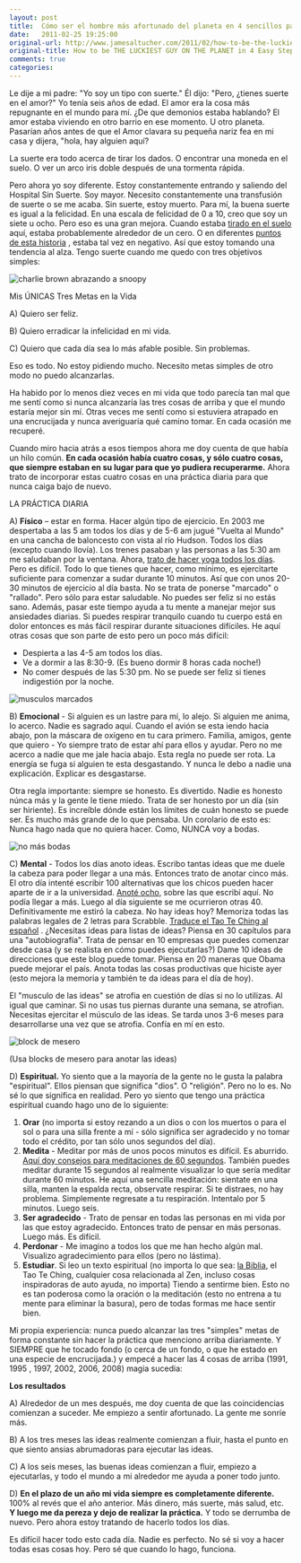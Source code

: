 ```yaml
---
layout: post
title:  Cómo ser el hombre más afortunado del planeta en 4 sencillos pasos 
date:   2011-02-25 19:25:00
original-url: http://www.jamesaltucher.com/2011/02/how-to-be-the-luckiest-guy-on-the-planet-in-4-easy-steps/ 
original-title: How to be THE LUCKIEST GUY ON THE PLANET in 4 Easy Steps
comments: true
categories:
---
```


Le dije a mi padre: "Yo soy un tipo con suerte." Él dijo: "Pero, ¿tienes suerte en el amor?" Yo tenía seis años de edad.
El amor era la cosa más repugnante en el mundo para mí. ¿De que demonios estaba hablando?
El amor estaba viviendo en otro barrio en ese momento. U otro planeta.
Pasarían años antes de que el Amor clavara su pequeña nariz fea en mi casa y dijera, "hola, hay alguien aquí?

La suerte era todo acerca de tirar los dados. O encontrar una moneda en el suelo.
O ver un arco iris doble después de una tormenta rápida.

<!-- more -->

Pero ahora yo soy diferente. Estoy constantemente entrando y saliendo del Hospital Sin Suerte.
Soy mayor.
Necesito constantemente una transfusión de suerte o se me acaba. Sin suerte, estoy muerto.
Para mí, la buena suerte es igual a la felicidad. En una escala de felicidad de 0 a 10, creo que soy un siete u ocho.
Pero eso es una gran mejora. Cuando estaba [tirado en el suelo]() aquí, estaba probablemente alrededor de un cero.
O en diferentes [puntos de esta historia]() , estaba tal vez en negativo.
Así que estoy tomando una tendencia al alza. Tengo suerte cuando me quedo con tres objetivos simples:

![charlie brown abrazando a snoopy](http://smartlemming.com/wp-content/uploads/2009/07/happiness_is_a_warm_puppy-300x289.jpg)

Mis ÚNICAS Tres Metas en la Vida

A) Quiero ser feliz.

B) Quiero erradicar la infelicidad en mi vida.

C) Quiero que cada día sea lo más afable posible. Sin problemas.

Eso es todo. No estoy pidiendo mucho. Necesito metas simples de otro modo no puedo alcanzarlas.

Ha habido por lo menos diez veces en mi vida que todo parecía tan mal que me sentí como si nunca alcanzaría 
las tres cosas de arriba y que el mundo estaría mejor sin mí.
Otras veces me sentí como si estuviera atrapado en una encrucijada y nunca averiguaría qué camino tomar.
En cada ocasión me recuperé.

Cuando miro hacia atrás a esos tiempos ahora me doy cuenta de que había un hilo común.
**En cada ocasión había cuatro cosas, y sólo cuatro cosas, que siempre estaban en su lugar para que yo pudiera recuperarme.**
Ahora trato de incorporar estas cuatro cosas en una práctica diaria para que nunca caiga bajo de nuevo.

LA PRÁCTICA DIARIA

A) **Físico** – estar en forma. Hacer algún tipo de ejercicio. 
En 2003 me despertaba a las 5 am todos los días y de 5-6 am jugué "Vuelta al Mundo" en una cancha de baloncesto con vista al río Hudson.
Todos los días (excepto cuando llovía). Los trenes pasaban y las personas a las 5:30 am me saludaban por la ventana.
Ahora, [trato de hacer yoga todos los días](). Pero es difícil.
Todo lo que tienes que hacer, como mínimo, es ejercitarte suficiente para comenzar a sudar durante 10 minutos.
Así que con unos 20-30 minutos de ejercicio al día basta.
No se trata de ponerse "marcado" o "rallado". Pero sólo para estar saludable. No puedes ser feliz si no estás sano.
Además, pasar este tiempo ayuda a tu mente a manejar mejor sus ansiedades diarias.
Si puedes respirar tranquilo cuando tu cuerpo está en dolor entonces es más fácil respirar durante situaciones difíciles.
He aquí otras cosas que son parte de esto pero un poco más difícil:

 * Despierta a las 4-5 am todos los días.
 * Ve a dormir a las 8:30-9. (Es bueno dormir 8 horas cada noche!)
 * No comer después de las 5:30 pm. No se puede ser feliz si tienes indigestión por la noche. 

![musculos marcados](http://www.24hrfitness.co.uk/Images/man-5-200.jpg)

B) **Emocional** - Si alguien es un lastre para mí, lo alejo.
Si alguien me anima, lo acerco. Nadie es sagrado aquí.
Cuando el avión se esta iendo hacia abajo, pon la máscara de oxígeno en tu cara primero.
Familia, amigos, gente que quiero - Yo siempre trato de estar ahí para ellos y ayudar.
Pero no me acerco a nadie que me jale hacia abajo. Esta regla no puede ser rota.
La energía se fuga si alguien te esta desgastando.
Y nunca le debo a nadie una explicación. Explicar es desgastarse.

Otra regla importante: siempre se honesto. Es divertido. 
Nadie es honesto núnca más y la gente le tiene miedo.
Trata de ser honesto por un día (sin ser hiriente).
Es increíble dónde están los límites de cuán honesto se puede ser.
Es mucho más grande de lo que pensaba.
Un corolario de esto es: Nunca hago nada que no quiera hacer. Como, NUNCA voy a bodas.

![no más bodas](http://2.bp.blogspot.com/_gSaVxQ24cMA/TKOZQC4lGsI/AAAAAAAAA7k/_U937pb1T6I/s1600/No+more+weddings.jpg)

C) **Mental** - Todos los días anoto ideas. 
Escribo tantas ideas que me duele la cabeza para poder llegar a una más. Entonces trato de anotar cinco más. 
El otro día intenté escribir 100 alternativas que los chicos pueden hacer aparte de ir a la universidad.
[Anoté ocho](), sobre las que escribí aquí. No podía llegar a más.
Luego al día siguiente se me ocurrieron otras 40. Definitivamente me estiró la cabeza.
No hay ideas hoy? Memoriza todas las palabras legales de 2 letras para Scrabble.
[Traduce el Tao Te Ching al español]() .
¿Necesitas ideas para listas de ideas? Piensa en 30 capítulos para una "autobiografía".
Trata de pensar en 10 empresas que puedes comenzar desde casa (y se realista en cómo puedes ejecutarlas?)
Dame 10 ideas de direcciones que este blog puede tomar.
Piensa en 20 maneras que Obama puede mejorar el país.
Anota todas las cosas productivas que hiciste ayer (esto mejora la memoria y también te da ideas para el día de hoy).

El "musculo de las ideas" se atrofia en cuestión de días si no lo utilizas. Al igual que caminar.
Si no usas tus piernas durante una semana, se atrofian. Necesitas ejercitar el músculo de las ideas.
Se tarda unos 3-6 meses para desarrollarse una vez que se atrofia. Confía en mí en esto.

![block de mesero](http://www.restaurantdiscountwarehouse.com/images/818S.jpg)

(Usa blocks de mesero para anotar las ideas)

D) **Espiritual.** Yo siento que a la mayoría de la gente no le gusta la palabra "espiritual".
Ellos piensan que significa "dios". O "religión". Pero no lo es.
No sé lo que significa en realidad.
Pero yo siento que tengo una práctica espiritual cuando hago uno de lo siguiente:

 1. **Orar** (no importa si estoy rezando a un dios o con los muertos o para el sol o para una silla frente a mí - sólo significa ser agradecido y no tomar todo el crédito, por tan sólo unos segundos del día).
 2. **Medita** - Meditar por más de unos pocos minutos es difícil. Es aburrido.
[Aquí doy consejos para meditaciones de 60 segundos](). También puedes meditar durante 15 segundos al realmente visualizar lo que sería meditar durante 60 minutos.
He aquí una sencilla meditación: sientate en una silla, manten la espalda recta, observate respirar.
Si te distraes, no hay problema. Simplemente regresate a tu respiración. Intentalo por 5 minutos. Luego seis.
 3. **Ser agradecido** - Trato de pensar en todas las personas en mi vida por las que estoy agradecido. Entonces trato de pensar en más personas. Luego más. Es difícil.
 4. **Perdonar** - Me imagino a todos los que me han hecho algún mal. Visualizo agradecimiento para ellos (pero no lástima).
 5. **Estudiar**. Si leo un texto espiritual (no importa lo que sea: [la Biblia](), el Tao Te Ching, cualquier cosa relacionada al Zen, incluso cosas inspiradoras de auto ayuda, no importa) Tiendo a sentirme bien. Esto no es tan poderosa como la oración o la meditación (esto no entrena a tu mente para eliminar la basura), pero de todas formas me hace sentir bien. 

Mi propia experiencia: nunca puedo alcanzar las tres "simples" metas de forma constante sin hacer la práctica que menciono arriba diariamente.
Y SIEMPRE que he tocado fondo (o cerca de un fondo, o que he estado en una especie de encrucijada.)
y empecé a hacer las 4 cosas de arriba (1991, 1995 , 1997, 2002, 2006, 2008) magia sucedia:

**Los resultados**

A) Alrededor de un mes después, me doy cuenta de que las coincidencias comienzan a suceder. Me empiezo a sentir afortunado. La gente me sonríe más.

B) A los tres meses las ideas realmente comienzan a fluir, hasta el punto en que siento ansias abrumadoras para ejecutar las ideas.

C) A los seis meses, las buenas ideas comienzan a fluir, empiezo a ejecutarlas, y todo el mundo a mi alrededor me ayuda a poner todo junto.

D) **En el plazo de un año mi vida siempre es completamente diferente.** 100% al revés que el año anterior. 
Más dinero, más suerte, más salud, etc. **Y luego me da pereza y dejo de realizar la práctica.**
Y todo se derrumba de nuevo. Pero ahora estoy tratando de hacerlo todos los días.

Es difícil hacer todo esto cada día. Nadie es perfecto.
No sé si voy a hacer todas esas cosas hoy. Pero sé que cuando lo hago, funciona.

